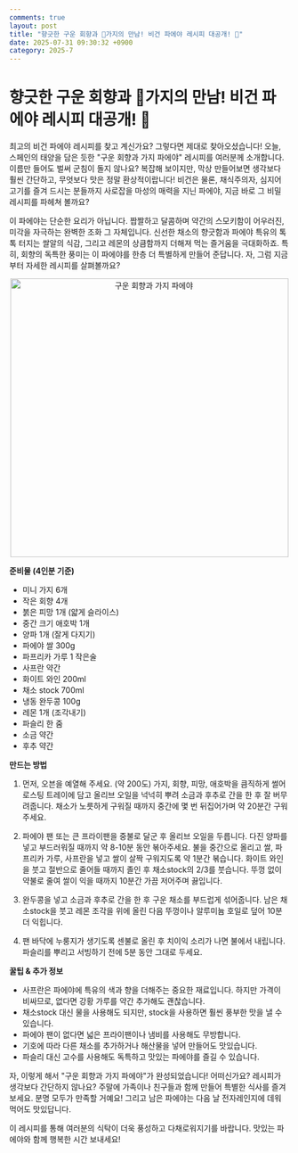 ```yaml
---
comments: true
layout: post
title: "향긋한 구운 회향과 🍆가지의 만남! 비건 파에야 레시피 대공개! 🥘"
date: 2025-07-31 09:30:32 +0900
category: 2025-7
---
```


# 향긋한 구운 회향과 🍆가지의 만남! 비건 파에야 레시피 대공개! 🥘

최고의 비건 파에야 레시피를 찾고 계신가요? 그렇다면 제대로 찾아오셨습니다! 오늘, 스페인의 태양을 담은 듯한 "구운 회향과 가지 파에야" 레시피를 여러분께 소개합니다. 이름만 들어도 벌써 군침이 돌지 않나요? 복잡해 보이지만, 막상 만들어보면 생각보다 훨씬 간단하고, 무엇보다 맛은 정말 환상적이랍니다! 비건은 물론, 채식주의자, 심지어 고기를 즐겨 드시는 분들까지 사로잡을 마성의 매력을 지닌 파에야, 지금 바로 그 비밀 레시피를 파헤쳐 볼까요?

이 파에야는 단순한 요리가 아닙니다. 짭짤하고 달콤하며 약간의 스모키함이 어우러진, 미각을 자극하는 완벽한 조화 그 자체입니다. 신선한 채소의 향긋함과 파에야 특유의 톡톡 터지는 쌀알의 식감, 그리고 레몬의 상큼함까지 더해져 먹는 즐거움을 극대화하죠. 특히, 회향의 독특한 풍미는 이 파에야를 한층 더 특별하게 만들어 준답니다. 자, 그럼 지금부터 자세한 레시피를 살펴볼까요?

<center>
<img src="https://www.themealdb.com/images/media/meals/1520081754.jpg" alt="구운 회향과 가지 파에야" width="500">
</center>

**준비물 (4인분 기준)**

*   미니 가지 6개
*   작은 회향 4개
*   붉은 피망 1개 (얇게 슬라이스)
*   중간 크기 애호박 1개
*   양파 1개 (잘게 다지기)
*   파에야 쌀 300g
*   파프리카 가루 1 작은술
*   사프란 약간
*   화이트 와인 200ml
*   채소 stock 700ml
*   냉동 완두콩 100g
*   레몬 1개 (조각내기)
*   파슬리 한 줌
*   소금 약간
*   후추 약간

**만드는 방법**

1.  먼저, 오븐을 예열해 주세요. (약 200도) 가지, 회향, 피망, 애호박을 큼직하게 썰어 로스팅 트레이에 담고 올리브 오일을 넉넉히 뿌려 소금과 후추로 간을 한 후 잘 버무려줍니다. 채소가 노릇하게 구워질 때까지 중간에 몇 번 뒤집어가며 약 20분간 구워주세요.

2.  파에야 팬 또는 큰 프라이팬을 중불로 달군 후 올리브 오일을 두릅니다. 다진 양파를 넣고 부드러워질 때까지 약 8-10분 동안 볶아주세요. 불을 중간으로 올리고 쌀, 파프리카 가루, 사프란을 넣고 쌀이 살짝 구워지도록 약 1분간 볶습니다. 화이트 와인을 붓고 절반으로 줄어들 때까지 졸인 후 채소stock의 2/3를 붓습니다. 뚜껑 없이 약불로 줄여 쌀이 익을 때까지 10분간 가끔 저어주며 끓입니다.

3.  완두콩을 넣고 소금과 후추로 간을 한 후 구운 채소를 부드럽게 섞어줍니다. 남은 채소stock을 붓고 레몬 조각을 위에 올린 다음 뚜껑이나 알루미늄 호일로 덮어 10분 더 익힙니다.

4.  팬 바닥에 누룽지가 생기도록 센불로 올린 후 치이익 소리가 나면 불에서 내립니다. 파슬리를 뿌리고 서빙하기 전에 5분 동안 그대로 두세요.

**꿀팁 & 추가 정보**

*   사프란은 파에야에 특유의 색과 향을 더해주는 중요한 재료입니다. 하지만 가격이 비싸므로, 없다면 강황 가루를 약간 추가해도 괜찮습니다.
*   채소stock 대신 물을 사용해도 되지만, stock을 사용하면 훨씬 풍부한 맛을 낼 수 있습니다.
*   파에야 팬이 없다면 넓은 프라이팬이나 냄비를 사용해도 무방합니다.
*   기호에 따라 다른 채소를 추가하거나 해산물을 넣어 만들어도 맛있습니다.
*   파슬리 대신 고수를 사용해도 독특하고 맛있는 파에야를 즐길 수 있습니다.

자, 이렇게 해서 "구운 회향과 가지 파에야"가 완성되었습니다! 어떠신가요? 레시피가 생각보다 간단하지 않나요? 주말에 가족이나 친구들과 함께 만들어 특별한 식사를 즐겨보세요. 분명 모두가 만족할 거예요! 그리고 남은 파에야는 다음 날 전자레인지에 데워 먹어도 맛있답니다.

이 레시피를 통해 여러분의 식탁이 더욱 풍성하고 다채로워지기를 바랍니다. 맛있는 파에야와 함께 행복한 시간 보내세요!